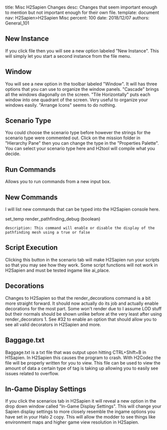 title:      Misc H2Sapien Changes
desc:       Changes that seem important enough to mention but not important enough for their own file.
template:   document
nav:        H2Sapien>H2Sapien Misc
percent:    100
date:       2018/12/07
authors:    General_101

## New Instance
If you click file then you will see a new option labeled "New Instance". This will simply let you start a second instance from the file menu.
 
## Window
You will see a new option in the toolbar labeled "Window". It will has three options that you can use to organize the window panels.
"Cascade" brings all the windows diagonally on the screen. "Tile Horizontally" puts each window into one quadrant of the screen. Very useful to organize your windows easily. "Arrange Icons" seems to do nothing.
 
## Scenario Type
You could choose the scenario type before however the strings for the scenario type were commented out.
Click on the mission folder in "Hierarchy Pane" then you can change the type in the "Properties Palette". You can select your scenario type here and H2tool will compile what you decide.
 
## Run Commands
Allows you to run commands from a new input box.
 
## New Commands
I will list new commands that can be typed into the H2Sapien console here.
 
set_temp render_pathfinding_debug (boolean)

    description: This command will enable or disable the display of the pathfinding mesh using a true or false
 
## Script Execution
Clicking this button in the scenario tab will make H2Sapien run your scripts so that you may see how they work. Some script functions will not work in H2Sapien and must be tested ingame like ai_place.
 
## Decorations
Changes to H2Sapien so that the render_decorations command is a bit more straight forward. It should now actually do its job and actually enable decorations for the most part. Some won't render due to I assume LOD stuff but their normals should be shown unlike before at the very least after using render_decorators 1. See #32 to enable an option that should allow you to see all valid decorators in H2Sapien and more.
 
## Baggage.txt
Baggage.txt is a txt file that was output upon hitting CTRL+Shift+B in H1Sapien. In H2Sapien this causes the program to crash.
With H2Codez the file will be properly written for you to view. This file can be used to view the amount of data a certain type of tag is taking up allowing you to easily see issues related to overflow.
 
## In-Game Display Settings
If you click the scenarios tab in H2Sapien it will reveal a new option in the drop down window called "In-Game Display Settings". This will change your Sapien display settings to more closely resemble the ingame options you have set in your Halo 2 copy. This will allow the modder to see things like environment maps and higher game view resolution in H2Sapien.

